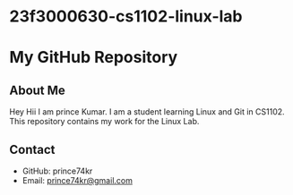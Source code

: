 # 23f3000630-cs1102-linux-lab
# My GitHub Repository

## About Me
Hey Hii I am prince Kumar.
I am a student learning Linux and Git in CS1102.
This repository contains my work for the Linux Lab.

## Contact
- GitHub: prince74kr
- Email: prince74kr@gmail.com
